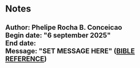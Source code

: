# Notes

Author: Phelipe Rocha B. Conceicao</br>
Begin date: "6 september 2025"</br>
End date: </br>
Message: "SET MESSAGE HERE" (<a href=https://www.vatican.va/archive/ENG0839/_INDEX.HTM>BIBLE REFERENCE</a>)</br>
---